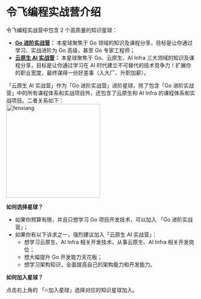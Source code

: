 # 令飞编程实战营介绍

令飞编程实战营中包含 2 个高质量的知识星球：

- **[Go 进阶实战营](/goadvanced/intro/intro)：** 本星球聚焦于 Go 领域的知识及课程分享，目标是让你通过学习、实战进阶为 Go 高级，甚至 Go 专家工程师；
- **[云原生 AI 实战营](/cloudai/intro/intro)：** 本星球聚焦于 Go、云原生、AI Infra 三大领域的知识及课程分享，目标是让你通过学习在 AI 时代建立不可替代的技术竞争力！扩展你的职业宽度，最终谋得一份好差事（入大厂、升职加薪）。

「云原生 AI 实战营」作为「Go 进阶实战营」进阶星球，除了包含「Go 进阶实战营」中的所有课程体系和实战项目外，还包含了云原生和 AI Infra 的课程体系和实战项目。二者关系如下：
<img src="/images/实战营关系.png" alt="fenxiang" style="display: block;width:250px;height:auto; margin: 0;">


**如何选择星球？**

- 如果你预算有限，并且只想学习 Go 项目开发技术，可以加入 「Go 进阶实战营」；
- 如果你有以下诉求之一，强烈建议加入「云原生 AI 实战营」：
  - 想学习云原生、AI Infra 相关开发技术，从事云原生、AI Infra 相关开发岗位；
  - 想大幅提升 Go 开发能力天花板；
  - 想学习架构知识，全面提高自己的架构能力和开发能力。

**如何加入星球？**

点击右上角的 「🔥加入星球」选择对应的知识星球加入。
